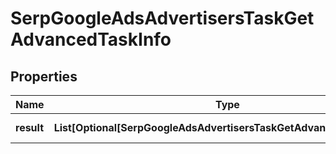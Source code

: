 # SerpGoogleAdsAdvertisersTaskGetAdvancedTaskInfo


## Properties

| Name | Type | Description | Notes |
|------------ | ------------- | ------------- | -------------|
**result** | **List[Optional[SerpGoogleAdsAdvertisersTaskGetAdvancedResultInfo]]** | array of results |[optional]|